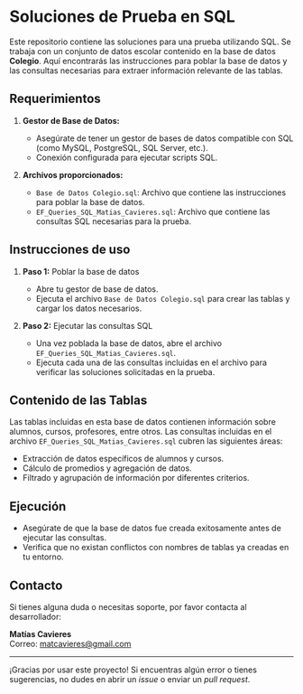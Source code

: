 # Soluciones de Prueba en SQL

Este repositorio contiene las soluciones para una prueba utilizando SQL. Se trabaja con un conjunto de datos escolar contenido en la base de datos **Colegio**. Aquí encontrarás las instrucciones para poblar la base de datos y las consultas necesarias para extraer información relevante de las tablas.

## Requerimientos

1. **Gestor de Base de Datos:** 
   - Asegúrate de tener un gestor de bases de datos compatible con SQL (como MySQL, PostgreSQL, SQL Server, etc.).
   - Conexión configurada para ejecutar scripts SQL.

2. **Archivos proporcionados:**
   - `Base de Datos Colegio.sql`: Archivo que contiene las instrucciones para poblar la base de datos.
   - `EF_Queries_SQL_Matias_Cavieres.sql`: Archivo que contiene las consultas SQL necesarias para la prueba.

## Instrucciones de uso

1. **Paso 1:** Poblar la base de datos  
   - Abre tu gestor de base de datos.
   - Ejecuta el archivo `Base de Datos Colegio.sql` para crear las tablas y cargar los datos necesarios.

2. **Paso 2:** Ejecutar las consultas SQL  
   - Una vez poblada la base de datos, abre el archivo `EF_Queries_SQL_Matias_Cavieres.sql`.
   - Ejecuta cada una de las consultas incluidas en el archivo para verificar las soluciones solicitadas en la prueba.

## Contenido de las Tablas

Las tablas incluidas en esta base de datos contienen información sobre alumnos, cursos, profesores, entre otros. Las consultas incluidas en el archivo `EF_Queries_SQL_Matias_Cavieres.sql` cubren las siguientes áreas:

- Extracción de datos específicos de alumnos y cursos.
- Cálculo de promedios y agregación de datos.
- Filtrado y agrupación de información por diferentes criterios.

## Ejecución

- Asegúrate de que la base de datos fue creada exitosamente antes de ejecutar las consultas.
- Verifica que no existan conflictos con nombres de tablas ya creadas en tu entorno.

## Contacto

Si tienes alguna duda o necesitas soporte, por favor contacta al desarrollador:

**Matías Cavieres**  
Correo: matcavieres@gmail.com

---

¡Gracias por usar este proyecto! Si encuentras algún error o tienes sugerencias, no dudes en abrir un _issue_ o enviar un _pull request_.
